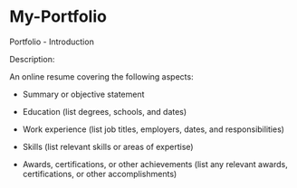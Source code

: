 # My-Portfolio
Portfolio - Introduction

Description: 

An online resume covering the following aspects:

- Summary or objective statement

- Education (list degrees, schools, and dates)

- Work experience (list job titles, employers, dates, and responsibilities)

- Skills (list relevant skills or areas of expertise)

- Awards, certifications, or other achievements (list any relevant awards, certifications, or other accomplishments)

